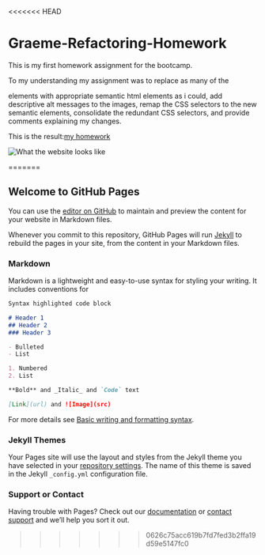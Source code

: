 <<<<<<< HEAD
# Graeme-Refactoring-Homework
This is my first homework assignment for the bootcamp.

To my understanding my assignment was to replace as many of the <div> elements with appropriate semantic html elements as i could, add descriptive alt messages to the images, remap the CSS selectors to the new semantic elements, consolidate the redundant CSS selectors, and provide comments explaining my changes.

This is the result:[my homework](https://threebraincells.github.io/Graeme-Refactoring-Homework/)

![What the website looks like](.assets/images/Graeme-Website-Screenshot.png)

=======
## Welcome to GitHub Pages

You can use the [editor on GitHub](https://github.com/ThreeBrainCells/Graeme-Refactoring-Homework/edit/main/README.md) to maintain and preview the content for your website in Markdown files.

Whenever you commit to this repository, GitHub Pages will run [Jekyll](https://jekyllrb.com/) to rebuild the pages in your site, from the content in your Markdown files.

### Markdown

Markdown is a lightweight and easy-to-use syntax for styling your writing. It includes conventions for

```markdown
Syntax highlighted code block

# Header 1
## Header 2
### Header 3

- Bulleted
- List

1. Numbered
2. List

**Bold** and _Italic_ and `Code` text

[Link](url) and ![Image](src)
```

For more details see [Basic writing and formatting syntax](https://docs.github.com/en/github/writing-on-github/getting-started-with-writing-and-formatting-on-github/basic-writing-and-formatting-syntax).

### Jekyll Themes

Your Pages site will use the layout and styles from the Jekyll theme you have selected in your [repository settings](https://github.com/ThreeBrainCells/Graeme-Refactoring-Homework/settings/pages). The name of this theme is saved in the Jekyll `_config.yml` configuration file.

### Support or Contact

Having trouble with Pages? Check out our [documentation](https://docs.github.com/categories/github-pages-basics/) or [contact support](https://support.github.com/contact) and we’ll help you sort it out.
>>>>>>> 0626c75acc619b7fd7fed3b2ffa19d59e5147fc0
